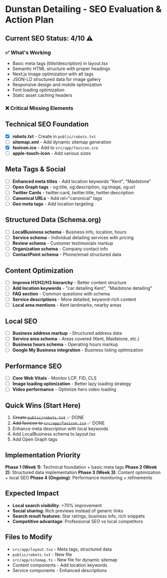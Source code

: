 # Dunstan Detailing - SEO Evaluation & Action Plan

## Current SEO Status: 4/10 ⚠️

### ✅ What's Working
- Basic meta tags (title/description) in layout.tsx
- Semantic HTML structure with proper headings
- Next.js Image optimization with alt tags
- JSON-LD structured data for image gallery
- Responsive design and mobile optimization
- Font loading optimization
- Static asset caching headers

### ❌ Critical Missing Elements

## Technical SEO Foundation
- [x] **robots.txt** - Create in `public/robots.txt`
- [ ] **sitemap.xml** - Add dynamic sitemap generation
- [x] **favicon.ico** - Add to `src/app/favicon.ico`
- [ ] **apple-touch-icon** - Add various sizes

## Meta Tags & Social
- [ ] **Enhanced meta titles** - Add location keywords "Kent", "Maidstone"
- [ ] **Open Graph tags** - og:title, og:description, og:image, og:url
- [ ] **Twitter Cards** - twitter:card, twitter:title, twitter:description
- [ ] **Canonical URLs** - Add rel="canonical" tags
- [ ] **Geo meta tags** - Add location targeting

## Structured Data (Schema.org)
- [ ] **LocalBusiness schema** - Business info, location, hours
- [ ] **Service schema** - Individual detailing services with pricing
- [ ] **Review schema** - Customer testimonials markup
- [ ] **Organization schema** - Company contact info
- [ ] **ContactPoint schema** - Phone/email structured data

## Content Optimization
- [ ] **Improve H1/H2/H3 hierarchy** - Better content structure
- [ ] **Add location keywords** - "car detailing Kent", "Maidstone detailing"
- [ ] **FAQ section** - Common questions with schema
- [ ] **Service descriptions** - More detailed, keyword-rich content
- [ ] **Local area mentions** - Kent landmarks, nearby areas

## Local SEO
- [ ] **Business address markup** - Structured address data
- [ ] **Service area schema** - Areas covered (Kent, Maidstone, etc.)
- [ ] **Business hours schema** - Operating hours markup
- [ ] **Google My Business integration** - Business listing optimization

## Performance SEO
- [ ] **Core Web Vitals** - Monitor LCP, FID, CLS
- [ ] **Image loading optimization** - Better lazy loading strategy
- [ ] **Video performance** - Optimize hero video loading

## Quick Wins (Start Here)
1. ~~Create `public/robots.txt`~~ ✅ DONE
2. ~~Add favicon to `src/app/favicon.ico`~~ ✅ DONE
3. Enhance meta description with local keywords
4. Add LocalBusiness schema to layout.tsx
5. Add Open Graph tags

## Implementation Priority
**Phase 1 (Week 1)**: Technical foundation + basic meta tags
**Phase 2 (Week 2)**: Structured data implementation
**Phase 3 (Week 3)**: Content optimization + local SEO
**Phase 4 (Ongoing)**: Performance monitoring + refinements

## Expected Impact
- **Local search visibility**: +70% improvement
- **Social sharing**: Rich previews instead of generic links
- **Search result features**: Star ratings, business info, rich snippets
- **Competitive advantage**: Professional SEO vs local competitors

## Files to Modify
- `src/app/layout.tsx` - Meta tags, structured data
- `public/robots.txt` - New file
- `src/app/sitemap.ts` - New file for dynamic sitemap
- Content components - Add location keywords
- Service components - Enhanced descriptions

